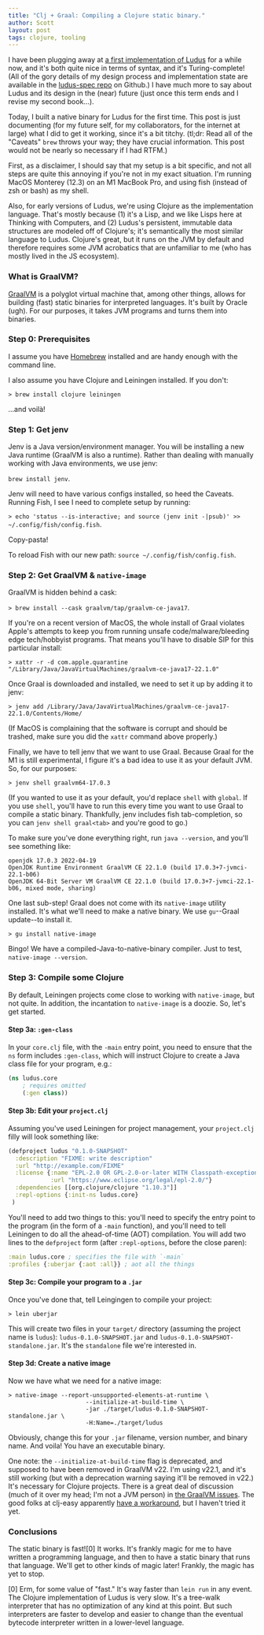 ```yaml
---
title: "Clj + Graal: Compiling a Clojure static binary."
author: Scott
layout: post
tags: clojure, tooling
---
```

I have been plugging away at [a first implementation of Ludus](https://github.com/thinking-with-computers/cludus) for a while now, and it's both quite nice in terms of syntax, and it's Turing-complete! (All of the gory details of my design process and implementation state are available in the [ludus-spec repo](https://github.com/thinking-with-computers/ludus-spec) on Github.) I have much more to say about Ludus and its design in the (near) future (just once this term ends and I revise my second book...). 

Today, I built a native binary for Ludus for the first time. This post is just documenting (for my future self, for my collaborators, for the internet at large) what I did to get it working, since it's a bit titchy. (tl;dr: Read all of the "Caveats" `brew` throws your way; they have crucial information. This post would not be nearly so necessary if I had RTFM.)

First, as a disclaimer, I should say that my setup is a bit specific, and not all steps are quite this annoying if you're not in my exact situation. I'm running MacOS Monterey (12.3) on an M1 MacBook Pro, and using fish (instead of zsh or bash) as my shell. 

Also, for early versions of Ludus, we're using Clojure as the implementation language. That's mostly because (1) it's a Lisp, and we like Lisps here at Thinking with Computers, and (2) Ludus's persistent, immutable data structures are modeled off of Clojure's; it's semantically the most similar language to Ludus. Clojure's great, but it runs on the JVM by default and therefore requires some JVM acrobatics that are unfamiliar to me (who has mostly lived in the JS ecosystem).

### What is GraalVM?
[GraalVM](https://www.graalvm.org/) is a polyglot virtual machine that, among other things, allows for building (fast) static binaries for interpreted languages. It's built by Oracle (ugh). For our purposes, it takes JVM programs and turns them into binaries.

### Step 0: Prerequisites
I assume you have [Homebrew](https://brew.sh) installed and are handy enough with the command line.

I also assume you have Clojure and Leiningen installed. If you don't:

`> brew install clojure leiningen`

...and voilà!

### Step 1: Get jenv
Jenv is a Java version/environment manager. You will be installing a new Java runtime (GraalVM is also a runtime). Rather than dealing with manually working with Java environments, we use jenv: 

`brew install jenv`.

Jenv will need to have various configs installed, so heed the Caveats. Running Fish, I see I need to complete setup by running:

`> echo 'status --is-interactive; and source (jenv init -|psub)' >> ~/.config/fish/config.fish`.

Copy-pasta!

To reload Fish with our new path: `source ~/.config/fish/config.fish`.

### Step 2: Get GraalVM & `native-image`
GraalVM is hidden behind a cask: 

`> brew install --cask graalvm/tap/graalvm-ce-java17`.

If you're on a recent version of MacOS, the whole install of Graal violates Apple's attempts to keep you from running unsafe code/malware/bleeding edge tech/hobbyist programs. That means you'll have to disable SIP for this particular install: 

`> xattr -r -d com.apple.quarantine "/Library/Java/JavaVirtualMachines/graalvm-ce-java17-22.1.0"`

Once Graal is downloaded and installed, we need to set it up by adding it to jenv:

`> jenv add /Library/Java/JavaVirtualMachines/graalvm-ce-java17-22.1.0/Contents/Home/`

(If MacOS is complaining that the software is corrupt and should be trashed, make sure you did the `xattr` command above properly.)

Finally, we have to tell jenv that we want to use Graal. Because Graal for the M1 is still experimental, I figure it's a bad idea to use it as your default JVM. So, for our purposes: 

`> jenv shell graalvm64-17.0.3`

(If you wanted to use it as your default, you'd replace `shell` with `global`. If you use `shell`, you'll have to run this every time you want to use Graal to compile a static binary. Thankfully, jenv includes fish tab-completion, so you can `jenv shell graal<tab>` and you're good to go.)

To make sure you've done everything right, run `java --version`, and you'll see something like:

```
openjdk 17.0.3 2022-04-19
OpenJDK Runtime Environment GraalVM CE 22.1.0 (build 17.0.3+7-jvmci-22.1-b06)
OpenJDK 64-Bit Server VM GraalVM CE 22.1.0 (build 17.0.3+7-jvmci-22.1-b06, mixed mode, sharing)
```

One last sub-step! Graal does not come with its `native-image` utility installed. It's what we'll need to make a native binary. We use `gu`--Graal update--to install it.

`> gu install native-image`

Bingo! We have a compiled-Java-to-native-binary compiler. Just to test, `native-image --version`.

### Step 3: Compile some Clojure
By default, Leiningen projects come close to working with `native-image`, but not quite. In addition, the incantation to `native-image` is a doozie. So, let's get started.

#### Step 3a: `:gen-class`
In your `core.clj` file, with the `-main` entry point, you need to ensure that the `ns` form includes `:gen-class`, which will instruct Clojure to create a Java class file for your program, e.g.:

```clojure
(ns ludus.core
	; requires omitted
	(:gen class))
```

#### Step 3b: Edit your `project.clj`
Assuming you've used Leiningen for project management, your `project.clj` filly will look something like:

```clojure
(defproject ludus "0.1.0-SNAPSHOT"
  :description "FIXME: write description"
  :url "http://example.com/FIXME"
  :license {:name "EPL-2.0 OR GPL-2.0-or-later WITH Classpath-exception-2.0"
            :url "https://www.eclipse.org/legal/epl-2.0/"}
  :dependencies [[org.clojure/clojure "1.10.3"]]
  :repl-options {:init-ns ludus.core}
 )
```

You'll need to add two things to this: you'll need to specify the entry point to the program (in the form of a `-main` function), and you'll need to tell Leiningen to do all the ahead-of-time (AOT) compilation. You will add two lines to the `defproject` form (after `:repl-options`, before the close paren):

```clojure
:main ludus.core ; specifies the file with `-main`
:profiles {:uberjar {:aot :all}} ; aot all the things
```

#### Step 3c: Compile your program to a `.jar`
Once you've done that, tell Leingingen to compile your project:

`> lein uberjar`

This will create two files in your `target/` directory (assuming the project name is `ludus`): `ludus-0.1.0-SNAPSHOT.jar` and `ludus-0.1.0-SNAPSHOT-standalone.jar`. It's the `standalone` file we're interested in.

#### Step 3d: Create a native image
Now we have what we need for a native image:

```
> native-image --report-unsupported-elements-at-runtime \
                      --initialize-at-build-time \
                      -jar ./target/ludus-0.1.0-SNAPSHOT-standalone.jar \
                      -H:Name=./target/ludus
```

Obviously, change this for your `.jar` filename, version number, and binary name. And voila! You have an executable binary.

One note: the `--initialize-at-build-time` flag is deprecated, and supposed to have been removed in GraalVM v22. I'm using v22.1, and it's still working (but with a deprecation warning saying it'll be removed in v22.) It's necessary for Clojure projects. There is a great deal of discussion (much of it over my head; I'm not a JVM person) in [the GraalVM issues](https://github.com/oracle/graal/discussions/3476). The good folks at clj-easy apparently [have a workaround](https://github.com/clj-easy/graal-build-time), but I haven't tried it yet.

### Conclusions
The static binary is fast![0] It works. It's frankly magic for me to have written a programming language, and then to have a static binary that runs that language. We'll get to other kinds of magic later! Frankly, the magic has yet to stop.

[0] Erm, for some value of "fast." It's way faster than `lein run` in any event. The Clojure implementation of Ludus is very slow. It's a tree-walk interpreter that has no optimization of any kind at this point. But such interpreters are faster to develop and easier to change than the eventual bytecode interpreter written in a lower-level language.

